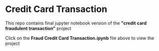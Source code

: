 # Credit Card Transaction
This repo contains final jupyter notebook version of the **"credit card fraudulent transaction"** project 

Click on the **Fraud Credit Card Transaction.ipynb** file above to view the project
